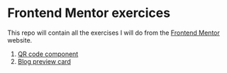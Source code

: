 # Frontend Mentor exercices
This repo will contain all the exercises I will do from the [Frontend Mentor](https://www.frontendmentor.io/) website.
1. [QR code component](https://github.com/AurelienWebnation/frontend-mentor/tree/main/qr-code-component)
2. [Blog preview card](https://github.com/AurelienWebnation/frontend-mentor/blob/main/blog-preview-card/)